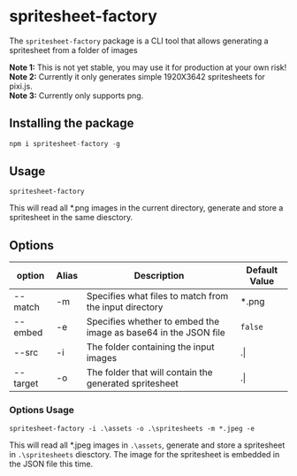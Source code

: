 # spritesheet-factory

The `spritesheet-factory` package is a CLI tool that allows generating a spritesheet from a folder of images

**Note 1:** This is not yet stable, you may use it for production at your own risk!  
**Note 2:** Currently it only generates simple 1920X3642 spritesheets for pixi.js.  
**Note 3:** Currently only supports png.

## Installing the package
```js
npm i spritesheet-factory -g
```

## Usage
```
spritesheet-factory
```
This will read all *.png images in the current directory, generate and store a spritesheet in the same diesctory.

## Options
|option|Alias|Description|Default Value|
|---|---|---|---|
|--match|-m|Specifies what files to match from the input directory|*.png|
|--embed|-e|Specifies whether to embed the image as base64 in the JSON file|`false`|
|--src|-i|The folder containing the input images|.\|
|--target|-o|The folder that will contain the generated spritesheet|.\|

### Options Usage
```
spritesheet-factory -i .\assets -o .\spritesheets -m *.jpeg -e
```
This will read all *.jpeg images in `.\assets`, generate and store a spritesheet in `.\spritesheets` diesctory. The image for the spritesheet is embedded in the JSON file this time.
